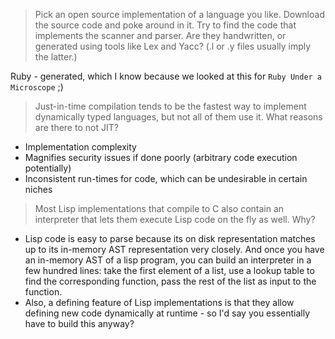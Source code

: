 > Pick an open source implementation of a language you like. Download the source code and poke around in it. Try to find the code that implements the scanner and parser. Are they handwritten, or generated using tools like Lex and Yacc? (.l or .y files usually imply the latter.)

Ruby - generated, which I know because we looked at this for `Ruby Under a Microscope` ;)

> Just-in-time compilation tends to be the fastest way to implement dynamically typed languages, but not all of them use it. What reasons are there to not JIT?

* Implementation complexity
* Magnifies security issues if done poorly (arbitrary code execution potentially)
* Inconsistent run-times for code, which can be undesirable in certain niches

> Most Lisp implementations that compile to C also contain an interpreter that lets them execute Lisp code on the fly as well. Why?

* Lisp code is easy to parse because its on disk representation matches up to its in-memory AST representation very closely. And once you have an in-memory AST of a lisp program, you can build an interpreter in a few hundred lines: take the first element of a list, use a lookup table to find the corresponding function, pass the rest of the list as input to the function.
* Also, a defining feature of Lisp implementations is that they allow defining new code dynamically at runtime - so I'd say you essentially have to build this anyway?
